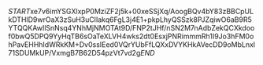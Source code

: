 $START$xe7v6imYSGXlxpP0MziZF2j5k+00xeSSjXq/AoogBQv4bY83zBBCpULkDTHlD9wrOaX3zSuH3uClIakq6FgL3j4E1+pkpLhyQSSzk8PJZqiwO6aB9R5YTQQKAwIlSnNsq4YNhMjNMOTAt9D/FNP2tJHf/nSN2M7nAdbZekQCXkdoof0bwQ5DPQ9YyHqTB6sOaTeXLVH4wks2dt0EsxjPNRimmmRh1I9Jo3hFM0ohPavEHHhIdWRkKM+Dv0ssIEed0VQrYUbFfLQXxDVYKHkAVecDD9oMbLnxl71SDUMkUP/VxmgB7B62D54pzVt7vd2g$END$